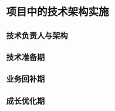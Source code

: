 # 项目中的技术架构实施
## 技术负责人与架构
## 技术准备期
## 业务回补期
## 成长优化期





<style>
#app .theme-default-content {
    max-width: 1200px;
}
</style>

